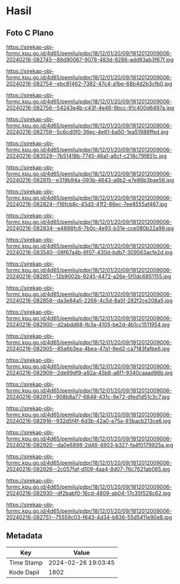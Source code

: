 # Hasil

## Foto C Plano

https://sirekap-obj-formc.kpu.go.id/4d65/pemilu/pdpr/18/12/01/20/09/1812012009006-20240216-082745--88d90067-9078-483d-9286-add93ab3f67f.jpg

https://sirekap-obj-formc.kpu.go.id/4d65/pemilu/pdpr/18/12/01/20/09/1812012009006-20240216-082754--ebc81462-7382-47c4-a1be-68b4d2b3cfb0.jpg

https://sirekap-obj-formc.kpu.go.id/4d65/pemilu/pdpr/18/12/01/20/09/1812012009006-20240216-082756--54243e4b-c43f-4e46-9bcc-91c400d6497a.jpg

https://sirekap-obj-formc.kpu.go.id/4d65/pemilu/pdpr/18/12/01/20/09/1812012009006-20240216-082759--5c6cd0f0-36ec-4e61-ba50-1ea51988ffed.jpg

https://sirekap-obj-formc.kpu.go.id/4d65/pemilu/pdpr/18/12/01/20/09/1812012009006-20240216-083529--7b51418b-7745-46a1-a6cf-c218c79f851c.jpg

https://sirekap-obj-formc.kpu.go.id/4d65/pemilu/pdpr/18/12/01/20/09/1812012009006-20240216-082815--e319b94a-093b-4643-a6b2-e7e88b3bae56.jpg

https://sirekap-obj-formc.kpu.go.id/4d65/pemilu/pdpr/18/12/01/20/09/1812012009006-20240216-082824--f16fcb8c-45d3-41f2-86ec-7ee8555af467.jpg

https://sirekap-obj-formc.kpu.go.id/4d65/pemilu/pdpr/18/12/01/20/09/1812012009006-20240216-082834--e4898fc6-7b0c-4e93-b31e-cce080b22a99.jpg

https://sirekap-obj-formc.kpu.go.id/4d65/pemilu/pdpr/18/12/01/20/09/1812012009006-20240216-083540--08f67a4b-6f07-430d-bdb7-309563acfe2d.jpg

https://sirekap-obj-formc.kpu.go.id/4d65/pemilu/pdpr/18/12/01/20/09/1812012009006-20240216-082851--12b9002b-9245-4472-a26e-5f0dc6851155.jpg

https://sirekap-obj-formc.kpu.go.id/4d65/pemilu/pdpr/18/12/01/20/09/1812012009006-20240216-082858--da3e84a5-2268-4c5d-8a5f-282f2ce208a5.jpg

https://sirekap-obj-formc.kpu.go.id/4d65/pemilu/pdpr/18/12/01/20/09/1812012009006-20240216-082900--d2abdd68-fb3a-4105-be2d-4b1cc1511954.jpg

https://sirekap-obj-formc.kpu.go.id/4d65/pemilu/pdpr/18/12/01/20/09/1812012009006-20240216-082905--85a6b3ea-4bea-47a1-9ed2-ca7183fafbe6.jpg

https://sirekap-obj-formc.kpu.go.id/4d65/pemilu/pdpr/18/12/01/20/09/1812012009006-20240216-082909--2de99df9-a92a-45b8-a8f1-9340caaad96b.jpg

https://sirekap-obj-formc.kpu.go.id/4d65/pemilu/pdpr/18/12/01/20/09/1812012009006-20240216-082913--908b8a77-6848-431c-9e72-dfed1d51c3c7.jpg

https://sirekap-obj-formc.kpu.go.id/4d65/pemilu/pdpr/18/12/01/20/09/1812012009006-20240216-082916--932d5f4f-6d3b-42a0-a75a-93bacb213ce6.jpg

https://sirekap-obj-formc.kpu.go.id/4d65/pemilu/pdpr/18/12/01/20/09/1812012009006-20240216-082920--da0e6898-2d46-4903-b327-fa4f0179925a.jpg

https://sirekap-obj-formc.kpu.go.id/4d65/pemilu/pdpr/18/12/01/20/09/1812012009006-20240216-082926--2c057faf-d109-4aa4-8d07-76c7621ab065.jpg

https://sirekap-obj-formc.kpu.go.id/4d65/pemilu/pdpr/18/12/01/20/09/1812012009006-20240216-082930--df2babf0-16cd-4809-ab04-17c35f528c62.jpg

https://sirekap-obj-formc.kpu.go.id/4d65/pemilu/pdpr/18/12/01/20/09/1812012009006-20240216-082751--75559c03-f643-4d34-b636-55d5411e90e8.jpg


## Metadata

| Key        | Value               |
| ---------- | ------------------- |
| Time Stamp | 2024-02-26 19:03:45 |
| Kode Dapil | 1802                |




